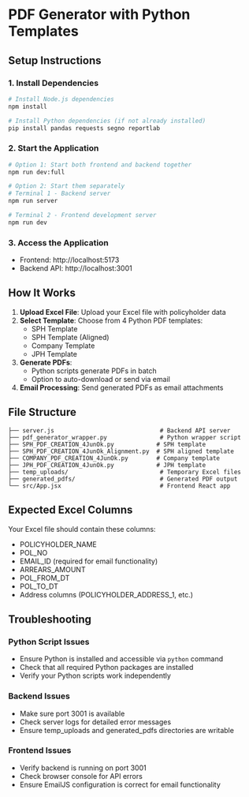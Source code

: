 # PDF Generator with Python Templates

## Setup Instructions

### 1. Install Dependencies

```bash
# Install Node.js dependencies
npm install

# Install Python dependencies (if not already installed)
pip install pandas requests segno reportlab
```

### 2. Start the Application

```bash
# Option 1: Start both frontend and backend together
npm run dev:full

# Option 2: Start them separately
# Terminal 1 - Backend server
npm run server

# Terminal 2 - Frontend development server  
npm run dev
```

### 3. Access the Application

- Frontend: http://localhost:5173
- Backend API: http://localhost:3001

## How It Works

1. **Upload Excel File**: Upload your Excel file with policyholder data
2. **Select Template**: Choose from 4 Python PDF templates:
   - SPH Template
   - SPH Template (Aligned)
   - Company Template  
   - JPH Template
3. **Generate PDFs**: 
   - Python scripts generate PDFs in batch
   - Option to auto-download or send via email
4. **Email Processing**: Send generated PDFs as email attachments

## File Structure

```
├── server.js                              # Backend API server
├── pdf_generator_wrapper.py               # Python wrapper script
├── SPH_PDF_CREATION_4JunOk.py            # SPH template
├── SPH_PDF_CREATION_4JunOk_Alignment.py  # SPH aligned template
├── COMPANY_PDF_CREATION_4JunOk.py        # Company template
├── JPH_PDF_CREATION_4JunOk.py            # JPH template
├── temp_uploads/                          # Temporary Excel files
├── generated_pdfs/                        # Generated PDF output
└── src/App.jsx                            # Frontend React app
```

## Expected Excel Columns

Your Excel file should contain these columns:
- POLICYHOLDER_NAME
- POL_NO  
- EMAIL_ID (required for email functionality)
- ARREARS_AMOUNT
- POL_FROM_DT
- POL_TO_DT
- Address columns (POLICYHOLDER_ADDRESS_1, etc.)

## Troubleshooting

### Python Script Issues
- Ensure Python is installed and accessible via `python` command
- Check that all required Python packages are installed
- Verify your Python scripts work independently

### Backend Issues  
- Make sure port 3001 is available
- Check server logs for detailed error messages
- Ensure temp_uploads and generated_pdfs directories are writable

### Frontend Issues
- Verify backend is running on port 3001
- Check browser console for API errors
- Ensure EmailJS configuration is correct for email functionality